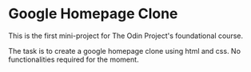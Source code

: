 # Google Homepage Clone

This is the first mini-project for The Odin Project's foundational course.

The task is to create a google homepage clone using html and css. No functionalities required for the moment.
